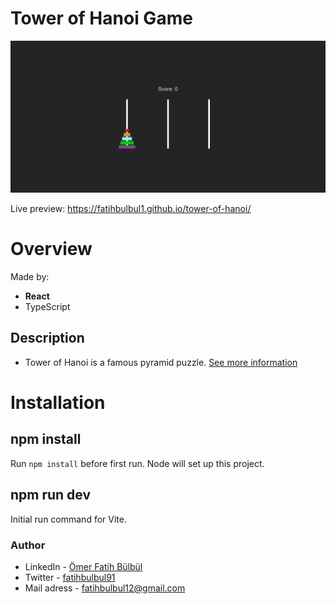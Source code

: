 # Tower of Hanoi Game

![](./screenshot.png)

Live preview: https://fatihbulbul1.github.io/tower-of-hanoi/

# Overview

Made by:

- **React**
- TypeScript

## Description

- Tower of Hanoi is a famous pyramid puzzle. [See more information](https://en.wikipedia.org/wiki/Tower_of_Hanoi)

# Installation

## npm install

Run `npm install` before first run. Node will set up this project.

## npm run dev

Initial run command for Vite.

### Author

- LinkedIn - [Ömer Fatih Bülbül](https://www.linkedin.com/in/ömer-fatih-bülbül-74a890236/)
- Twitter - [fatihbulbul91](https://twitter.com/fatihbulbul91)
- Mail adress - [fatihbulbul12@gmail.com](mailto:fatihbulbul12@gmail.com)
